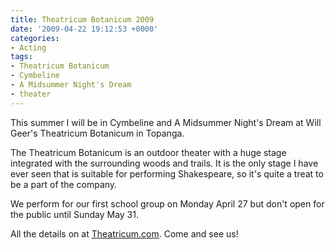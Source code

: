 ```yaml
---
title: Theatricum Botanicum 2009
date: '2009-04-22 19:12:53 +0000'
categories:
- Acting
tags:
- Theatricum Botanicum
- Cymbeline
- A Midsummer Night's Dream
- theater
---
```


This summer I will be in Cymbeline and  A Midsummer Night's Dream at Will Geer's
Theatricum Botanicum in Topanga.

The Theatricum Botanicum is an outdoor theater with a huge stage integrated with
the surrounding woods and trails. It is the only stage I have ever seen that is
suitable for performing Shakespeare, so it's quite a treat to be a part of the
company.

We perform for our first school group on Monday April 27 but don't open for the
public until Sunday May 31.

All the details on at [Theatricum.com](http://theatricum.com). Come and see us!
